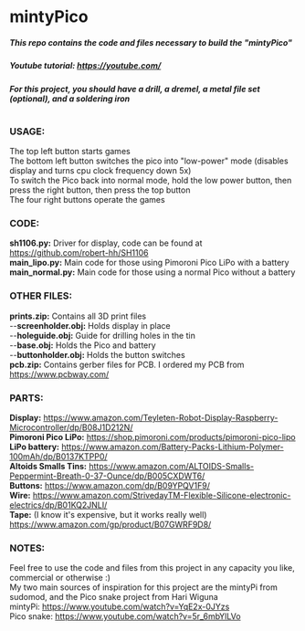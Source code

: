 # **mintyPico**
##### This repo contains the code and files necessary to build the "***mintyPico***" <br/>
##### Youtube tutorial: https://youtube.com/ <br/>
##### For this project, you should have a drill, a dremel, a metal file set (optional), and a soldering iron <br/>
#

### **USAGE:**<br/>
The top left button starts games <br/>
The bottom left button switches the pico into "low-power" mode (disables display and turns cpu clock frequency down 5x) <br/>
To switch the Pico back into normal mode, hold the low power button, then press the right button, then press the top button <br/>
The four right buttons operate the games <br/>

### **CODE:** <br/>
**sh1106.py:** Driver for display, code can be found at https://github.com/robert-hh/SH1106 <br/>
**main_lipo.py:** Main code for those using Pimoroni Pico LiPo with a battery <br/>
**main_normal.py:** Main code for those using a normal Pico without a battery <br/>

### **OTHER FILES:** <br/>
**prints.zip:** Contains all 3D print files <br/>
--**screenholder.obj:** Holds display in place <br/>
--**holeguide.obj:** Guide for drilling holes in the tin <br/>
--**base.obj:** Holds the Pico and battery <br/>
--**buttonholder.obj:** Holds the button switches <br/>
**pcb.zip:** Contains gerber files for PCB. I ordered my PCB from https://www.pcbway.com/ <br/>

### **PARTS:** <br/>
**Display:** https://www.amazon.com/Teyleten-Robot-Display-Raspberry-Microcontroller/dp/B08J1D212N/ <br/>
**Pimoroni Pico LiPo:** https://shop.pimoroni.com/products/pimoroni-pico-lipo <br/>
**LiPo battery:** https://www.amazon.com/Battery-Packs-Lithium-Polymer-100mAh/dp/B0137KTPP0/ <br/>
**Altoids Smalls Tins:** https://www.amazon.com/ALTOIDS-Smalls-Peppermint-Breath-0-37-Ounce/dp/B005CXDWT6/ <br/>
**Buttons:** https://www.amazon.com/dp/B09YPQV1F9/ <br/>
**Wire:** https://www.amazon.com/StrivedayTM-Flexible-Silicone-electronic-electrics/dp/B01KQ2JNLI/ <br/>
**Tape:** (I know it's expensive, but it works really well) https://www.amazon.com/gp/product/B07GWRF9D8/ <br/>

### **NOTES:** <br/>
Feel free to use the code and files from this project in any capacity you like, commercial or otherwise :) <br/>
My two main sources of inspiration for this project are the mintyPi from sudomod, and the Pico snake project from Hari Wiguna <br/>
mintyPi: https://www.youtube.com/watch?v=YqE2x-0JYzs <br/>
Pico snake: https://www.youtube.com/watch?v=5r_6mbYlLVo <br/>
